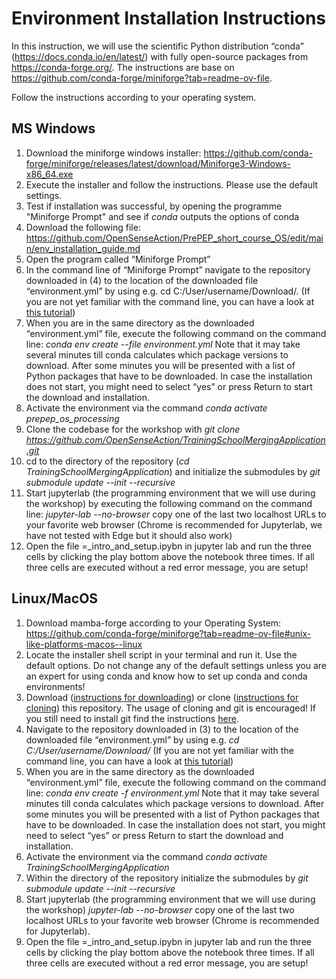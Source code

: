 # Environment Installation Instructions

In this instruction, we will use the scientific Python distribution “conda” (https://docs.conda.io/en/latest/) with fully open-source packages from https://conda-forge.org/. The instructions are base on https://github.com/conda-forge/miniforge?tab=readme-ov-file.

Follow the instructions according to your operating system.

## MS Windows

1. Download the miniforge windows installer: https://github.com/conda-forge/miniforge/releases/latest/download/Miniforge3-Windows-x86_64.exe
2. Execute the installer and follow the instructions. Please use the default settings.
3. Test if installation was successful, by opening the programme "Miniforge Prompt" and see if *conda* outputs the options of conda
4. Download the following file: https://github.com/OpenSenseAction/PrePEP_short_course_OS/edit/main/env_installation_guide.md 
5. Open the program called “Miniforge Prompt”
6. In the command line of “Miniforge Prompt” navigate to the repository downloaded in (4) to the location of the downloaded file “environment.yml” by using e.g. cd C:/User/username/Download/. (If you are not yet familiar with the command line, you can have a look at [this tutorial](https://www.digitalcitizen.life/command-prompt-how-use-basic-commands/))
7. When you are in the same directory as the downloaded “environment.yml” file, execute the following command on the command line: *conda env create --file environment.yml*
    Note that it may take several minutes till conda calculates which package versions to download. After some minutes you will be presented with a list of Python packages that have to be downloaded. In case the installation does not start, you might need to select “yes” or press Return to start the download and installation.
8. Activate the environment via the command *conda activate prepep_os_processing*
9. Clone the codebase for the workshop with *git clone https://github.com/OpenSenseAction/TrainingSchoolMergingApplication.git*
10. cd to the directory of the repository (*cd TrainingSchoolMergingApplication*) and initialize the submodules by *git submodule update --init --recursive* 
11. Start jupyterlab (the programming environment that we will use during the workshop) by executing the following command on the command line: *jupyter-lab --no-browser* copy one of the last two localhost URLs to your favorite web browser (Chrome is recommended for Jupyterlab, we have not tested with Edge but it should also work)
12. Open the file =_intro_and_setup.ipybn in jupyter lab and run the three cells by clicking the play bottom above the notebook three times. If all three cells are executed without a red error message, you are setup!
    
## Linux/MacOS

1. Download mamba-forge according to your Operating System: https://github.com/conda-forge/miniforge?tab=readme-ov-file#unix-like-platforms-macos--linux
2. Locate the installer shell script in your terminal and run it. Use the default options. Do not change any of the default settings unless you are an expert for using conda and know how to set up conda and conda environments!
3. Download ([instructions for downloading](https://docs.github.com/en/repositories/working-with-files/using-files/downloading-source-code-archives#downloading-source-code-archives)) or clone ([instructions for cloning](https://docs.github.com/en/repositories/creating-and-managing-repositories/cloning-a-repository)) this repository. The usage of cloning and git is encouraged! If you still need to install git find the instructions [here](https://github.com/git-guides/install-git).
4. Navigate to the repository downloaded in (3) to the location of the downloaded file “environment.yml” by using e.g. *cd C:/User/username/Download/* (If you are not yet familiar with the command line, you can have a look at [this tutorial](https://www.digitalcitizen.life/command-prompt-how-use-basic-commands/))
5. When you are in the same directory as the downloaded “environment.yml” file, execute the following command on the command line: *conda env create -f environment.yml* Note that it may take several minutes till conda calculates which package versions to download. After some minutes you will be presented with a list of Python packages that have to be downloaded. In case the installation does not start, you might need to select “yes” or press Return to start the download and installation.
6. Activate the environment via the command *conda activate TrainingSchoolMergingApplication*
7. Within the directory of the repository initialize the submodules by *git submodule update --init --recursive* 
8. Start jupyterlab (the programming environment that we will use during the workshop)
   *jupyter-lab --no-browser* copy one of the last two localhost URLs to your favorite web browser (Chrome is recommended for Jupyterlab). 
9.  Open the file =_intro_and_setup.ipybn in jupyter lab and run the three cells by clicking the play bottom above the notebook three times. If all three cells are executed without a red error message, you are setup!
